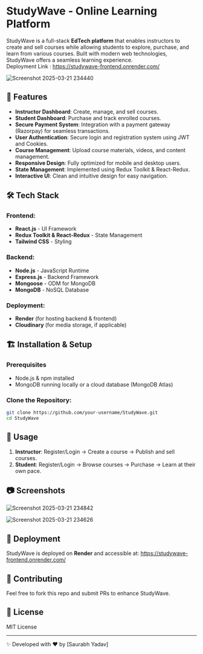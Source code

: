 # StudyWave - Online Learning Platform

StudyWave is a full-stack **EdTech platform** that enables instructors to create and sell courses while allowing students to explore, purchase, and learn from various courses. Built with modern web technologies, StudyWave offers a seamless learning experience.                                                                          
Deployment Link : https://studywave-frontend.onrender.com/

![Screenshot 2025-03-21 234440](https://github.com/user-attachments/assets/efaf83ae-deec-40c6-b11e-5f87ee25d63d)

## 🚀 Features
- **Instructor Dashboard**: Create, manage, and sell courses.
- **Student Dashboard**: Purchase and track enrolled courses.
- **Secure Payment System**: Integration with a payment gateway (Razorpay) for seamless transactions.
- **User Authentication**: Secure login and registration system using JWT and Cookies.
- **Course Management**: Upload course materials, videos, and content management.
- **Responsive Design**: Fully optimized for mobile and desktop users.
- **State Management**: Implemented using Redux Toolkit & React-Redux.
- **Interactive UI**: Clean and intuitive design for easy navigation.

## 🛠️ Tech Stack
### Frontend:
- **React.js** - UI Framework
- **Redux Toolkit & React-Redux** - State Management
- **Tailwind CSS** - Styling

### Backend:
- **Node.js** - JavaScript Runtime
- **Express.js** - Backend Framework
- **Mongoose** - ODM for MongoDB
- **MongoDB** - NoSQL Database

### Deployment:
- **Render** (for hosting backend & frontend)
- **Cloudinary** (for media storage, if applicable)

## 🏗️ Installation & Setup
### Prerequisites
- Node.js & npm installed
- MongoDB running locally or a cloud database (MongoDB Atlas)

### Clone the Repository:
```sh
git clone https://github.com/your-username/StudyWave.git
cd StudyWave
```

## 📌 Usage
1. **Instructor**: Register/Login -> Create a course -> Publish and sell courses.
2. **Student**: Register/Login -> Browse courses -> Purchase -> Learn at their own pace.

## 📷 Screenshots
![Screenshot 2025-03-21 234842](https://github.com/user-attachments/assets/11732bba-0007-4b12-8561-76aad5cf1c12)

![Screenshot 2025-03-21 234626](https://github.com/user-attachments/assets/72b56dc2-f18d-48f1-8a3c-bff82e3a7d5e)

## 🚀 Deployment
StudyWave is deployed on **Render** and accessible at:
https://studywave-frontend.onrender.com/

## 🤝 Contributing
Feel free to fork this repo and submit PRs to enhance StudyWave.

## 📜 License
MIT License

---

✨ Developed with ❤️ by [Saurabh Yadav]



